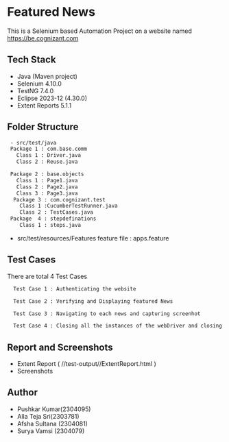 
# Featured News

This is a Selenium based Automation Project on a website named https://be.cognizant.com

## Tech Stack

- Java (Maven project)
- Selenium 4.10.0
- TestNG 7.4.0
- Eclipse 2023-12 (4.30.0)
- Extent Reports 5.1.1


## Folder Structure

```bash
 - src/test/java
 Package 1 : com.base.comm
   Class 1 : Driver.java
   Class 2 : Reuse.java

 Package 2 : base.objects
   Class 1 : Page1.java
   Class 2 : Page2.java
   Class 3 : Page3.java
  Package 3 : com.cognizant.test
    Class 1 :CucumberTestRunner.java
    Class 2 : TestCases.java
 Package  4 : stepdefinations 
    Class 1 : steps.java
```
- src/test/resources/Features
    feature file : apps.feature

## Test Cases

There are total 4 Test Cases

```bash
  Test Case 1 : Authenticating the website
```
```bash
  Test Case 2 : Verifying and Displaying featured News 
```
```bash
  Test Case 3 : Navigating to each news and capturing screenhot
```
```bash
  Test Case 4 : Closing all the instances of the webDriver and closing the website
```

## Report and Screenshots

- Extent Report ( //test-output//ExtentReport.html )
- Screenshots

## Author

- Pushkar Kumar(2304095)
- Alla Teja Sri(2303781)
- Afsha Sultana (2304081)
- Surya Vamsi (2304079)
